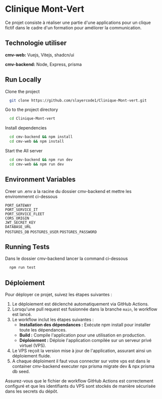 # Clinique Mont-Vert

Ce projet consiste à réaliser une partie d'une applications pour un clique fictif dans le cadre d'un formation pour améliorer la communication.

## Technologie utiliser

**cmv-web:** Vuejs, Vitejs, shadcn/ui

**cmv-backend:** Node, Express, prisma

## Run Locally

Clone the project

```bash
  git clone https://github.com/slayercode1/Clinique-Mont-vert.git
```

Go to the project directory

```bash
  cd Clinique-Mont-vert
```

Install dependencies

```bash
  cd cmv-backend && npm install
  cd cmv-web && npm install
```

Start the All server

```bash
  cd cmv-backend && npm run dev
  cd cmv-web && npm run dev
```

## Environment Variables

Creer un .env a la racine du dossier cmv-backend et mettre les envirommennt ci-dessous

``PORT_GATEWAY``  
``PORT_SERVICE_IT``  
``PORT_SERVICE_FLEET``  
``CORS_ORIGIN``  
``JWT_SECRET_KEY``  
``DATABASE_URL``  
``POSTGRES_DB``
``POSTGRES_USER``
``POSTGRES_PASSWORD``

## Running Tests

Dans le dossier cmv-backend lancer la command ci-dessous

```bash
  npm run test
```

## Déploiement

Pour déployer ce projet, suivez les étapes suivantes :

1. Le déploiement est déclenché automatiquement via GitHub Actions.
2. Lorsqu'une pull request est fusionnée dans la branche `main`, le workflow est lancé.
3. Le workflow inclut les étapes suivantes :
    - **Installation des dépendances :** Exécute npm install pour installer toute les dépendances.
    - **Build :** Compile l'application pour une utilisation en production.
    - **Déploiement :** Déploie l'application compilée sur un serveur privé virtuel (VPS).
4. Le VPS reçoit la version mise à jour de l'application, assurant ainsi un déploiement fluide.
5. A chaque déploiment il faut vous connecter sur votre vps est dans le container cmv-backend executer npx prisma migrate dev & npx prisma db seed.

Assurez-vous que le fichier de workflow GitHub Actions est correctement configuré et que les identifiants du VPS sont stockés de manière sécurisée dans les secrets du dépôt.

